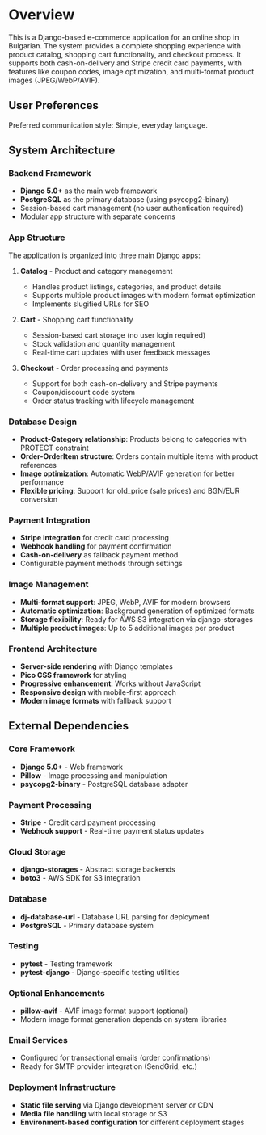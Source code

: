 # Overview

This is a Django-based e-commerce application for an online shop in Bulgarian. The system provides a complete shopping experience with product catalog, shopping cart functionality, and checkout process. It supports both cash-on-delivery and Stripe credit card payments, with features like coupon codes, image optimization, and multi-format product images (JPEG/WebP/AVIF).

## User Preferences

Preferred communication style: Simple, everyday language.

## System Architecture

### Backend Framework
- **Django 5.0+** as the main web framework
- **PostgreSQL** as the primary database (using psycopg2-binary)
- Session-based cart management (no user authentication required)
- Modular app structure with separate concerns

### App Structure
The application is organized into three main Django apps:

1. **Catalog** - Product and category management
   - Handles product listings, categories, and product details
   - Supports multiple product images with modern format optimization
   - Implements slugified URLs for SEO

2. **Cart** - Shopping cart functionality
   - Session-based cart storage (no user login required)
   - Stock validation and quantity management
   - Real-time cart updates with user feedback messages

3. **Checkout** - Order processing and payments
   - Support for both cash-on-delivery and Stripe payments
   - Coupon/discount code system
   - Order status tracking with lifecycle management

### Database Design
- **Product-Category relationship**: Products belong to categories with PROTECT constraint
- **Order-OrderItem structure**: Orders contain multiple items with product references
- **Image optimization**: Automatic WebP/AVIF generation for better performance
- **Flexible pricing**: Support for old_price (sale prices) and BGN/EUR conversion

### Payment Integration
- **Stripe integration** for credit card processing
- **Webhook handling** for payment confirmation
- **Cash-on-delivery** as fallback payment method
- Configurable payment methods through settings

### Image Management
- **Multi-format support**: JPEG, WebP, AVIF for modern browsers
- **Automatic optimization**: Background generation of optimized formats
- **Storage flexibility**: Ready for AWS S3 integration via django-storages
- **Multiple product images**: Up to 5 additional images per product

### Frontend Architecture
- **Server-side rendering** with Django templates
- **Pico CSS framework** for styling
- **Progressive enhancement**: Works without JavaScript
- **Responsive design** with mobile-first approach
- **Modern image formats** with fallback support

## External Dependencies

### Core Framework
- **Django 5.0+** - Web framework
- **Pillow** - Image processing and manipulation
- **psycopg2-binary** - PostgreSQL database adapter

### Payment Processing
- **Stripe** - Credit card payment processing
- **Webhook support** - Real-time payment status updates

### Cloud Storage
- **django-storages** - Abstract storage backends
- **boto3** - AWS SDK for S3 integration

### Database
- **dj-database-url** - Database URL parsing for deployment
- **PostgreSQL** - Primary database system

### Testing
- **pytest** - Testing framework
- **pytest-django** - Django-specific testing utilities

### Optional Enhancements
- **pillow-avif** - AVIF image format support (optional)
- Modern image format generation depends on system libraries

### Email Services
- Configured for transactional emails (order confirmations)
- Ready for SMTP provider integration (SendGrid, etc.)

### Deployment Infrastructure
- **Static file serving** via Django development server or CDN
- **Media file handling** with local storage or S3
- **Environment-based configuration** for different deployment stages